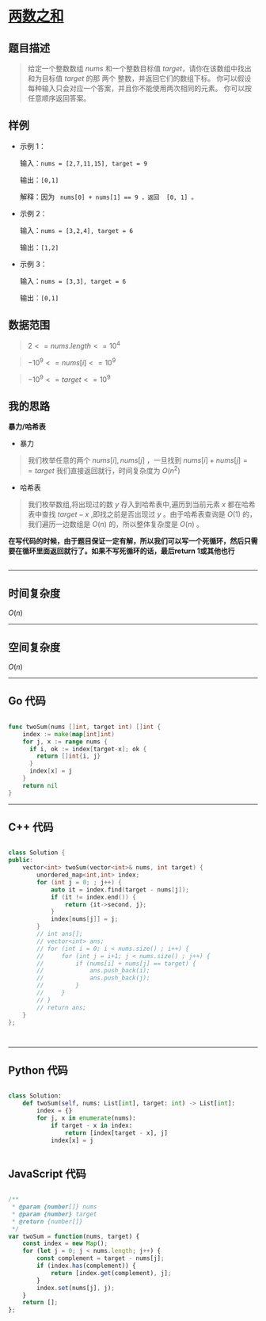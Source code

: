 # [两数之和](https://leetcode.cn/problems/two-sum/description/?envType=study-plan-v2&envId=top-100-liked)
## 题目描述 

> 给定一个整数数组 $nums$ 和一个整数目标值 $target$，请你在该数组中找出 和为目标值 $target$  的那 两个 整数，并返回它们的数组下标。
你可以假设每种输入只会对应一个答案，并且你不能使用两次相同的元素。
你可以按任意顺序返回答案。

## 样例

> 
- 示例 $1$：
  
    输入：` nums = [2,7,11,15], target = 9 `
  
    输出：` [0,1] `
  
    解释：因为 ` nums[0] + nums[1] == 9 ，返回  [0, 1] 。`

- 示例 $2$：
  
    输入：` nums = [3,2,4], target = 6 `
  
    输出：` [1,2] `
- 示例 $3$：
  
    输入：` nums = [3,3], target = 6 `
  
    输出：` [0,1] `



## 数据范围
> $2 <= nums.length <= 10^4$

>  $-10^9 <= nums[i] <= 10^9$

>  $-10^9 <= target <= 10^9$




## 我的思路

**暴力/哈希表**


- 暴力
> 我们枚举任意的两个 $nums[i], nums[j]$ ，一旦找到 $nums[i] + nums[j] == target$ 我们直接返回就行，时间复杂度为 $O(n^2)$

- 哈希表
> 我们枚举数组,将出现过的数 $y$ 存入到哈希表中,遍历到当前元素 $x$ 都在哈希表中查找 $target - x$ ,即找之前是否出现过 $y$  。由于哈希表查询是 $O(1)$ 的，我们遍历一边数组是 $O(n)$ 的，所以整体复杂度是 $O(n)$ 。

**在写代码的时候，由于题目保证一定有解，所以我们可以写一个死循环，然后只需要在循环里面返回就行了。如果不写死循环的话，最后return 1或其他也行**

##
---

## 时间复杂度

$O(n)$

---

## 空间复杂度

$O(n)$

---

## Go 代码

```Go

func twoSum(nums []int, target int) []int {
    index := make(map[int]int)
    for j, x := range nums {
      if i, ok := index[target-x]; ok {
        return []int{i, j}
      }
      index[x] = j
    }
    return nil
}


```
---

## C++ 代码

```C++

class Solution {
public:
    vector<int> twoSum(vector<int>& nums, int target) {
        unordered_map<int,int> index;
        for (int j = 0; ; j++) {
            auto it = index.find(target - nums[j]);
            if (it != index.end()) {
                return {it->second, j};
            }
            index[nums[j]] = j;
        }
        // int ans[];
        // vector<int> ans;
        // for (int i = 0; i < nums.size() ; i++) {
        //     for (int j = i+1; j < nums.size() ; j++) {
        //         if (nums[i] + nums[j] == target) {
        //             ans.push_back(i);
        //             ans.push_back(j);
        //         }
        //     }
        // }
        // return ans;
    }
};




```
---
## Python 代码

```Python

class Solution:
    def twoSum(self, nums: List[int], target: int) -> List[int]:
        index = {}
        for j, x in enumerate(nums):
            if target - x in index:
                return [index[target - x], j]
            index[x] = j



```



## JavaScript 代码

```JavaScript

/**
 * @param {number[]} nums
 * @param {number} target
 * @return {number[]}
 */
var twoSum = function(nums, target) {
    const index = new Map();
    for (let j = 0; j < nums.length; j++) {
        const complement = target - nums[j];
        if (index.has(complement)) {
            return [index.get(complement), j];
        }
        index.set(nums[j], j);
    }
    return [];
};

```
